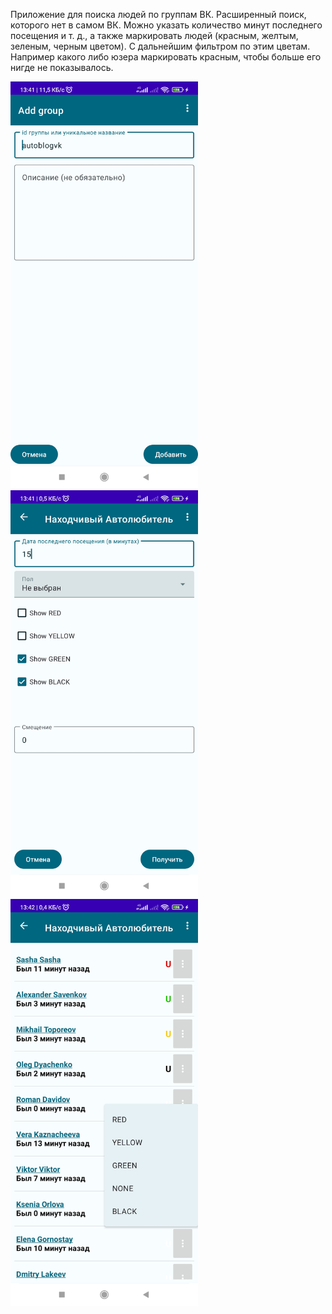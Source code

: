 Приложение для поиска людей по группам ВК. Расширенный поиск, которого нет в самом ВК. Можно указать количество минут последнего посещения и т. д., а также маркировать людей (красным, желтым, зеленым, черным цветом). С дальнейшим фильтром по этим цветам. Например какого либо юзера маркировать красным, чтобы больше его нигде не показывалось.

  <img src="https://github.com/Yodomarin7/MyVK/blob/main/1.jpg" width="300">

  
  <img src="https://github.com/Yodomarin7/MyVK/blob/main/2.jpg" width="300">

  
  <img src="https://github.com/Yodomarin7/MyVK/blob/main/3.jpg" width="300">
